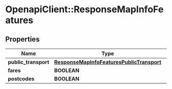 # OpenapiClient::ResponseMapInfoFeatures

## Properties
Name | Type | Description | Notes
------------ | ------------- | ------------- | -------------
**public_transport** | [**ResponseMapInfoFeaturesPublicTransport**](ResponseMapInfoFeaturesPublicTransport.md) |  | [optional] 
**fares** | **BOOLEAN** |  | 
**postcodes** | **BOOLEAN** |  | 


